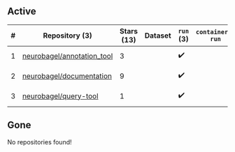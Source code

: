 ## Active
| # | Repository (3) | Stars (13) | Dataset | `run` (3) | `containers-run` | Last Modified |
| --- | --- | --- | --- | --- | --- | --- |
| 1 | [neurobagel/annotation_tool](https://github.com/neurobagel/annotation_tool) | 3 |  | :heavy_check_mark: |  | 2024-06-11 00:42:28+00:00 |
| 2 | [neurobagel/documentation](https://github.com/neurobagel/documentation) | 9 |  | :heavy_check_mark: |  | 2024-05-20 17:55:42+00:00 |
| 3 | [neurobagel/query-tool](https://github.com/neurobagel/query-tool) | 1 |  | :heavy_check_mark: |  | 2024-06-11 00:34:54+00:00 |

## Gone
No repositories found!
